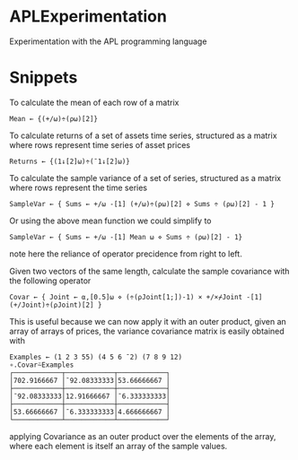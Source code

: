 # APLExperimentation
Experimentation with the APL programming language
# Snippets
To calculate the mean of each row of a matrix
``` Dyalog
Mean ← {(+/⍵)÷(⍴⍵)[2]}
```
To calculate returns of a set of assets time series, structured as a matrix where rows represent time series of asset prices
``` Dyalog
Returns ← {(1↓[2]⍵)÷(¯1↓[2]⍵)}
```
To calculate the sample variance of a set of series, structured as a matrix where rows represent the time series
``` Dyalog
SampleVar ← { Sums ← +/⍵ -[1] (+/⍵)÷(⍴⍵)[2] ⋄ Sums ÷ (⍴⍵)[2] - 1 }
```
Or using the above mean function we could simplify to
``` Dyalog
SampleVar ← { Sums ← +/⍵ -[1] Mean ⍵ ⋄ Sums ÷ (⍴⍵)[2] - 1}
```
note here the reliance of operator precidence from right to left. 

Given two vectors of the same length, calculate the sample covariance with the following operator
```  Dyalog
Covar ← { Joint ← ⍺,[0.5]⍵ ⋄ (÷(⍴Joint[1;])-1) × +/×⌿Joint -[1] (+/Joint)÷(⍴Joint)[2] }
```
This is useful because we can now apply it with an outer product, given an array of arrays of prices, the variance covariance matrix is easily obtained with
``` Dyalog
Examples ← (1 2 3 55) (4 5 6 ¯2) (7 8 9 12)
∘.Covar⍨Examples
┌────────────┬────────────┬────────────┐
│702.9166667 │¯92.08333333│53.66666667 │
├────────────┼────────────┼────────────┤
│¯92.08333333│12.91666667 │¯6.333333333│
├────────────┼────────────┼────────────┤
│53.66666667 │¯6.333333333│4.666666667 │
└────────────┴────────────┴────────────┘
```
applying Covariance as an outer product over the elements of the array, where each element is itself an array of the sample values.
